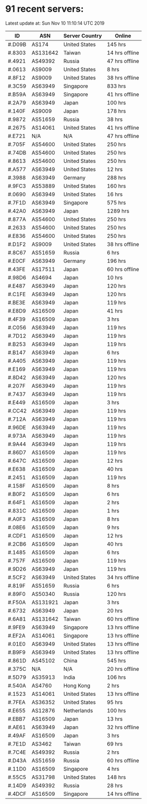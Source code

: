 # 91 recent servers:

Latest update at: Sun Nov 10 11:10:14 UTC 2019

| ID | ASN | Server Country | Online |
| -- | --- | -------------- | ------ |
| #.D09B | AS174 | United States | 145 hrs |
| #.8303 | AS131642 | Taiwan | 14 hrs offline |
| #.4921 | AS49392 | Russia | 47 hrs offline |
| #.0613 | AS9009 | United States | 8 hrs |
| #.8F12 | AS9009 | United States | 38 hrs offline |
| #.3C59 | AS63949 | Singapore | 833 hrs |
| #.B59A | AS63949 | Singapore | 41 hrs offline |
| #.2A79 | AS63949 | Japan | 100 hrs |
| #.140F | AS9009 | Japan | 178 hrs |
| #.9872 | AS51659 | Russia | 38 hrs |
| #.2675 | AS14061 | United States | 41 hrs offline |
| #.E721 | N/A | N/A | 47 hrs offline |
| #.705F | AS54600 | United States | 250 hrs |
| #.74DB | AS54600 | United States | 250 hrs |
| #.8613 | AS54600 | United States | 250 hrs |
| #.A577 | AS63949 | United States | 12 hrs |
| #.3988 | AS63949 | Germany | 288 hrs |
| #.9FC3 | AS53889 | United States | 160 hrs |
| #.0690 | AS63949 | United States | 16 hrs |
| #.7F1D | AS63949 | Singapore | 575 hrs |
| #.42A0 | AS63949 | Japan | 1289 hrs |
| #.877A | AS54600 | United States | 250 hrs |
| #.2633 | AS54600 | United States | 250 hrs |
| #.E836 | AS54600 | United States | 250 hrs |
| #.D1F2 | AS9009 | United States | 38 hrs offline |
| #.8C67 | AS51659 | Russia | 6 hrs |
| #.E0CF | AS63949 | Germany | 196 hrs |
| #.43FE | AS17511 | Japan | 60 hrs offline |
| #.98D6 | AS4694 | Japan | 10 hrs |
| #.E487 | AS63949 | Japan | 120 hrs |
| #.C1FE | AS63949 | Japan | 120 hrs |
| #.BE3E | AS63949 | Japan | 119 hrs |
| #.E8D9 | AS16509 | Japan | 41 hrs |
| #.4F39 | AS16509 | Japan | 3 hrs |
| #.C056 | AS63949 | Japan | 119 hrs |
| #.7D12 | AS63949 | Japan | 119 hrs |
| #.B253 | AS63949 | Japan | 119 hrs |
| #.B147 | AS63949 | Japan | 6 hrs |
| #.A405 | AS63949 | Japan | 119 hrs |
| #.E169 | AS63949 | Japan | 119 hrs |
| #.8D42 | AS63949 | Japan | 120 hrs |
| #.207F | AS63949 | Japan | 119 hrs |
| #.7437 | AS63949 | Japan | 119 hrs |
| #.E449 | AS16509 | Japan | 3 hrs |
| #.CC42 | AS63949 | Japan | 119 hrs |
| #.712A | AS63949 | Japan | 119 hrs |
| #.96DE | AS63949 | Japan | 119 hrs |
| #.973A | AS63949 | Japan | 119 hrs |
| #.9A44 | AS63949 | Japan | 119 hrs |
| #.86D7 | AS16509 | Japan | 119 hrs |
| #.647C | AS16509 | Japan | 12 hrs |
| #.E638 | AS16509 | Japan | 40 hrs |
| #.2451 | AS16509 | Japan | 119 hrs |
| #.158F | AS16509 | Japan | 8 hrs |
| #.B0F2 | AS16509 | Japan | 6 hrs |
| #.64F1 | AS16509 | Japan | 2 hrs |
| #.831C | AS16509 | Japan | 1 hrs |
| #.A0F3 | AS16509 | Japan | 8 hrs |
| #.08E6 | AS16509 | Japan | 9 hrs |
| #.CDF1 | AS16509 | Japan | 12 hrs |
| #.2CB6 | AS16509 | Japan | 40 hrs |
| #.1485 | AS16509 | Japan | 6 hrs |
| #.757F | AS16509 | Japan | 119 hrs |
| #.9D26 | AS63949 | Japan | 119 hrs |
| #.5CF2 | AS63949 | United States | 34 hrs offline |
| #.819F | AS51659 | Russia | 6 hrs |
| #.89F0 | AS50340 | Russia | 120 hrs |
| #.F50A | AS131921 | Japan | 3 hrs |
| #.6732 | AS63949 | Japan | 20 hrs |
| #.6A81 | AS131642 | Taiwan | 60 hrs offline |
| #.9FE9 | AS63949 | Singapore | 13 hrs offline |
| #.EF2A | AS14061 | Singapore | 13 hrs offline |
| #.01E0 | AS63949 | United States | 13 hrs offline |
| #.B9F9 | AS63949 | United States | 13 hrs offline |
| #.861D | AS45102 | China | 545 hrs |
| #.375C | N/A | N/A | 20 hrs offline |
| #.5D79 | AS35913 | India | 106 hrs |
| #.540A | AS4760 | Hong Kong | 2 hrs |
| #.1523 | AS14061 | United States | 13 hrs offline |
| #.7FEA | AS36352 | United States | 95 hrs |
| #.E655 | AS12876 | Netherlands | 100 hrs |
| #.EBB7 | AS16509 | Japan | 13 hrs |
| #.AE61 | AS63949 | Japan | 32 hrs offline |
| #.49AF | AS16509 | Japan | 3 hrs |
| #.7E1D | AS3462 | Taiwan | 69 hrs |
| #.7C4E | AS49392 | Russia | 2 hrs |
| #.D43A | AS51659 | Russia | 60 hrs offline |
| #.11D0 | AS16509 | Singapore | 4 hrs |
| #.55C5 | AS31798 | United States | 148 hrs |
| #.14D9 | AS49392 | Russia | 28 hrs |
| #.4DCF | AS16509 | Singapore | 14 hrs offline |


